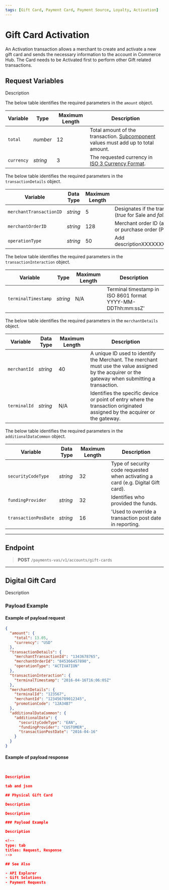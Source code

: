 ```yaml
---
tags: [Gift Card, Payment Card, Payment Source, Loyalty, Activation]
---
```


# Gift Card Activation

An Activation transaction allows a merchant to create and activate a new gift card and sends the necessary information to the account in Commerce Hub. The Card needs to be Activated first to perform other Gift related transactions.

## Request Variables

Description 

<!--
type: tab
titles: amount, transactionDetails, transactionInteraction, merchantDetails, additionalDataCommon 
-->

The below table identifies the required parameters in the `amount` object.

|Variable | Type | Maximum Length | Description|
|---------|----------|----------------|---------|
| `total` | *number* | 12 | Total amount of the transaction. [Subcomponent](?path=docs/Resources/Master-Data/Amount-Components.md) values must add up to total amount. |
| `currency` | *string* | 3 | The requested currency in [ISO 3 Currency Format](?path=docs/Resources/Master-Data/Currency-Code.md).|

<!--
type: tab
-->

The below table identifies the required parameters in the `transactionDetails` object.

| Variable | Data Type | Maximum Length | Description |
|---------|----------|----------------|---------|
| `merchantTransactionID` | *string* | 5 | Designates if the transaction should be captured (*true* for Sale and *false* for Pre-Auth)|
| `merchantOrderID`| *string* | 128 | Merchant order ID (aka customer reference number or purchase order (PO) number).
| `operationType` | *string* | 50 | Add descriptionXXXXXXXXXXXXXXXXXXXXXXXXXXXXX

<!--
type: tab
-->

The below table identifies the required parameters in the `transactionInteraction` object.

|Variable | Type | Maximum Length | Description|
|---------|----------|----------------|---------|
| `terminalTimestamp` | *string* | N/A | Terminal timestamp in ISO 8601 format YYYY-MM-DDThh:mm:ssZ'

<!--
type: tab
-->

The below table identifies the required parameters in the `merchantDetails` object.

| Variable | Data Type | Maximum Length | Description |
|---------|----------|----------------|---------|
|`merchantId` | *string* | 40 | A unique ID used to identify the Merchant. The merchant must use the value assigned by the acquirer or the gateway when submitting a transaction. |
|`terminalId` | *string* | N/A |Identifies the specific device or point of entry where the transaction originated assigned by the acquirer or the gateway. |

<!--
type: tab
-->

The below table identifies the required parameters in the `additionalDataCommon` object.

| Variable | Data Type | Maximum Length | Description |
|---------|----------|----------------|---------|
| `securityCodeType` | *string* | 32 |  Type of security code requested when activating a card (e.g. Digital Gift card).
| `fundingProvider` | *string* | 32 |  Identifies who provided the funds.|
| `transactionPosDate` | *string* | 16 | 'Used to override a transaction post date in reporting.

<!-- type: tab-end -->

---

## Endpoint 

<!-- theme: success -->
>**POST** `/payments-vas/v1/accounts/gift-cards`

---

## Digital Gift Card 

Description 

### Payload Example

<!--
type: tab
titles: Request, Response
-->

#### Example of payload request 

```json
{
  "amount": {
    "total": 13.05,
    "currency": "USD"
  },
  "transactionDetails": {
    "merchantTransactionId": "1343678765",
    "merchantOrderId": "845366457890",
    "operationType": "ACTIVATION"
  },
  "transactionInteraction": {
    "terminalTimestamp": "2016-04-16T16:06:05Z"
  },
  "merchantDetails": {
    "terminalId": "123567",
    "merchantId": "123456789012345",
    "promotionCode": "12A34B7"
  },
  "additionalDataCommon": {
    "additionalData": {
      "securityCodeType": "EAN",
      "fundingProvider": "CUSTOMER",
      "transactionPostDate": "2016-04-16"
    }
  }
}
```

#### Example of payload response 

```json


Description 

tab and json 

## Physical Gift Card 

Description 

Description 

### Payload Example

Description 

<!--
type: tab
titles: Request, Response
-->

## See Also

- API Explorer
- Gift Solutions
- Payment Requests
